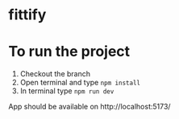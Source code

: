 # fittify
# To run the project

1) Checkout the branch
2) Open terminal and type `npm install`
3) In terminal type `npm run dev`

App should be available on http://localhost:5173/